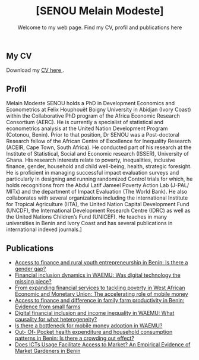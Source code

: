 <!DOCTYPE html>
<html lang="fr">
<head>
  <meta charset="UTF-8">
  <meta name="viewport" content="width=device-width, initial-scale=1.0">
  <meta name="description" content="Page personnelle de [SENOU Melain Modeste], CV, publications et profil.">
  <meta name="keywords" content="Nom, CV, Publications, Profil, Recherche, [Development Economics |EconometricsStatistics|Data Science|Generative IA]">
  <meta name="author" content="[SENOU Melain Modeste]">
</head>
<body>
  <header>
    <h1>[SENOU Melain Modeste]</h1>
    <p>Welcome to my web page. Find my CV, profil and publications here</p>
  </header>

  <section id="cv">
    <h2>My CV</h2>
    <p>Download my  <a href="cv.pdf" download="SENOU_Melain_M_CV.pdf">CV here </a>.</p>
  </section>

  <section id="profil">
    <h2>Profil</h2>
    <p> Melain Modeste SENOU holds a PhD in Development Economics and Econometrics at Felix Houphouët Boigny University in Abidjan (Ivory Coast) within the Collaborative PhD program of the Africa Economic Research Consortium (AERC). He is currently a specialist of statistical and econometrics analysis at the United Nation Development Program (Cotonou, Benin). Prior to that position, Dr SENOU was a Post-doctoral Research fellow of the African Centre of Excellence for Inequality Research (ACEIR, Cape Town, South Africa). He conducted part of his research at the Institute of Statistical, Social and Economic research (ISSER), University of Ghana. His research interests relate to poverty, inequalities, inclusive finance, gender, household and child well-being, health, strategic foresight. He is proficient in managing successful impact evaluation surveys and particularly in designing and running randomized Control trials for which, he holds recognitions from the Abdul Latif Jameel Poverty Action Lab (J-PAL/ MITx) and the department of Impact Evaluation (The World Bank). He also collaborates with several organizations including the international Institute for Tropical Agriculture (IITA), the United Nation Capital Development Fund (UNCDF), the International Development Research Centre (IDRC) as well as the United Nations Children’s Fund (UNICEF). He teaches in many universities in Benin and Ivory Coast and has several publications in international indexed journals.]</p>
  </section>

  <section id="publications">
    <h2>Publications</h2>
    <ul>
      <li><a href="[(https://doi.org/10.1111/1467-8268.12623)]">Access to finance and rural youth entrepreneurship in Benin: Is there a gender gap?</a></li>
      <li><a href="(https://doi.org/10.1080/23322039.2019.1665432)">Financial inclusion dynamics in WAEMU: Was digital technology the missing piece?</a></li>
      <li><a href="(https://doi.org/10.1002/jid.3881)">From expanding financial services to tackling poverty in West African Economic and Monetary Union: The accelerating role of mobile money</a></li>
      <li><a href="(https://doi.org/10.1016/j.sciaf.2021.e00940)">Access to finance and difference in family farm productivity in Benin: Evidence from small farms</a></li>
      <li><a href="(https://doi.org/10.1080/23322039.2023.2242662)">Digital financial inclusion and income inequality in WAEMU: What causality for what heterogeneity?</a></li>
      <li><a href="(https://doi.org/10.1080/19186444.2019.1641393)">Is there a bottleneck for mobile money adoption in WAEMU?</a></li>
      <li><a href="(https://doi.org/10.1186/s13561-023-00429-8)">Out- Of- Pocket health expenditure and household consumption patterns in Benin: Is there a crowding out effect?</a></li>
      <li><a href="(https://doi.org/10.1080/15228916.2023.2257556)">Does ICTs Usage Facilitate Access to Market? An Empirical Evidence of Market Gardeners in Benin</a></li>

  </section>
</body>
</html>

